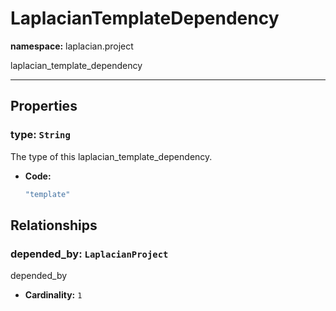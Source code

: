 # **LaplacianTemplateDependency**
**namespace:** laplacian.project

laplacian_template_dependency



---

## Properties

### type: `String`
The type of this laplacian_template_dependency.
- **Code:**
  ```kotlin
  "template"
  ```

## Relationships

### depended_by: `LaplacianProject`
depended_by
- **Cardinality:** `1`